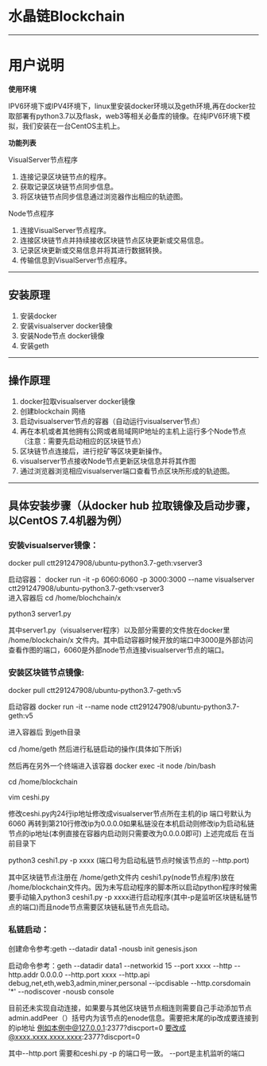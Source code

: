 # 水晶链Blockchain
----
# 用户说明

**使用环境**

IPV6环境下或IPV4环境下，linux里安装docker环境以及geth环境,再在docker拉取部署有python3.7以及flask，web3等相关必备库的镜像。在纯IPV6环境下模拟，我们安装在一台CentOS主机上。

**功能列表**

VisualServer节点程序
1. 连接记录区块链节点的程序。
2. 获取记录区块链节点同步信息。
3. 将区块链节点同步信息通过浏览器作出相应的轨迹图。

Node节点程序  
1. 连接VisualServer节点程序。 
2. 连接区块链节点并持续接收区块链节点区块更新或交易信息。 
3. 记录区块更新或交易信息并将其进行数据转换。 
4. 传输信息到VisualServer节点程序。 

----
## 安装原理
1. 安装docker
2. 安装visualserver docker镜像
3. 安装Node节点 docker镜像
4. 安装geth 
----


## 操作原理
1. docker拉取visualserver docker镜像
2. 创建blockchain 网络
3. 启动visualserver节点的容器（自动运行visualserver节点）
4. 再在本机或者其他拥有公网或者局域网IP地址的主机上运行多个Node节点（注意：需要先启动相应的区块链节点）
5. 区块链节点连接后，进行挖矿等区块更新操作。
6. visualserver节点接收Node节点更新区块信息并将其作图
7. 通过浏览器浏览相应visualserver端口查看节点区块所形成的轨迹图。


-----
## 具体安装步骤（从docker hub 拉取镜像及启动步骤，以CentOS 7.4机器为例）
### 安装visualserver镜像：
docker pull ctt291247908/ubuntu-python3.7-geth:vserver3 

启动容器：
docker run  -it  -p 6060:6060 -p 3000:3000  --name visualserver ctt291247908/ubuntu-python3.7-geth:vserver3    
进入容器后
cd /home/blochchain/x

python3 server1.py

其中server1.py（visualserver程序）以及部分需要的文件放在docker里 /home/blockchain/x 文件内。其中启动容器时候开放的端口中3000是外部访问查看作图的端口，6060是外部node节点连接visualserver节点的端口。

### 安装区块链节点镜像:
docker pull ctt291247908/ubuntu-python3.7-geth:v5

启动容器
docker run -it --name node ctt291247908/ubuntu-python3.7-geth:v5

进入容器后 到geth目录

cd /home/geth 然后进行私链启动的操作(具体如下所诉)

然后再在另外一个终端进入该容器 
docker exec -it node /bin/bash

cd /home/blockchain

vim ceshi.py

修改ceshi.py内24行ip地址修改成visualserver节点所在主机的ip 端口号默认为6060 再转到第210行修改ip为0.0.0.0如果私链没在本机启动则修改ip为启动私链节点的ip地址(本例直接在容器内启动则只需要改为0.0.0.0即可)
上述完成后 在当前目录下

python3 ceshi1.py -p xxxx (端口号为启动私链节点时候该节点的 --http.port)

其中区块链节点注册在 /home/geth文件内 ceshi1.py(node节点程序)放在 /home/blockchain文件内。因为未写启动程序的脚本所以启动python程序时候需要手动输入python3 ceshi1.py -p xxxx进行启动程序(其中-p是监听区块链私链节点的端口)而且node节点需要区块链私链节点先启动。

### 私链启动：
创建命令参考:geth --datadir data1 -nousb init genesis.json

启动命令参考：geth --datadir data1 --networkid 15 --port xxxx --http --http.addr 0.0.0.0 --http.port xxxx --http.api  debug,net,eth,web3,admin,miner,personal --ipcdisable --http.corsdomain '*' --nodiscover -nousb console 

目前还未实现自动连接，如果要与其他区块链节点相连则需要自己手动添加节点admin.addPeer（）括号内为该节点的enode信息。需要把末尾的ip改成要连接到的ip地址 例如本例中@127.0.0.1:2377?discport=0
要改成@xxxx.xxxx.xxxx.xxxx:2377?discport=0

其中--http.port 需要和ceshi.py -p 的端口号一致。 --port是主机监听的端口
